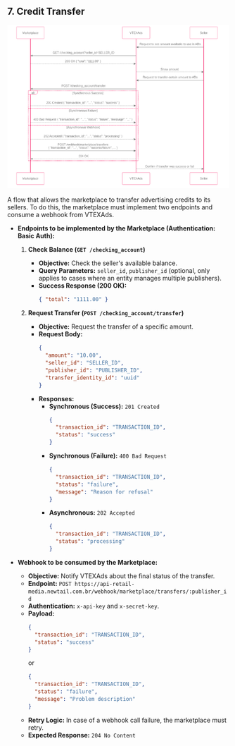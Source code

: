 ## 7. Credit Transfer

![Credit Transfer Flow](../../diagrams/images/credit-transfer.png)

A flow that allows the marketplace to transfer advertising credits to its sellers. To do this, the marketplace must implement two endpoints and consume a webhook from VTEXAds.

  * **Endpoints to be implemented by the Marketplace (Authentication: Basic Auth):**
    1.  **Check Balance (`GET /checking_account`)**
        *   **Objective:** Check the seller's available balance.
        *   **Query Parameters:** `seller_id`, `publisher_id` (optional, only applies to cases where an entity manages multiple publishers).
        *   **Success Response (200 OK):**
            ```json
            { "total": "1111.00" }
            ```

    2.  **Request Transfer (`POST /checking_account/transfer`)**
        *   **Objective:** Request the transfer of a specific amount.
        *   **Request Body:**
            ```json
            {
              "amount": "10.00",
              "seller_id": "SELLER_ID",
              "publisher_id": "PUBLISHER_ID",
              "transfer_identity_id": "uuid"
            }
            ```
        *   **Responses:**
            - **Synchronous (Success):** `201 Created`
              ```json
              {
                "transaction_id": "TRANSACTION_ID",
                "status": "success"
              }
              ```
            - **Synchronous (Failure):** `400 Bad Request`
              ```json
              {
                "transaction_id": "TRANSACTION_ID",
                "status": "failure",
                "message": "Reason for refusal"
              }
              ```
            - **Asynchronous:** `202 Accepted`
              ```json
              {
                "transaction_id": "TRANSACTION_ID",
                "status": "processing"
              }
              ```

  * **Webhook to be consumed by the Marketplace:**
    *   **Objective:** Notify VTEXAds about the final status of the transfer.
    *   **Endpoint:** `POST https://api-retail-media.newtail.com.br/webhook/marketplace/transfers/:publisher_id`
    *   **Authentication:** `x-api-key` and `x-secret-key`.
    *   **Payload:**
        ```json
        {
          "transaction_id": "TRANSACTION_ID",
          "status": "success"
        }
        ```
        or
        ```json
        {
          "transaction_id": "TRANSACTION_ID",
          "status": "failure",
          "message": "Problem description"
        }
        ```
    *   **Retry Logic:** In case of a webhook call failure, the marketplace must retry.
    *   **Expected Response:** `204 No Content`